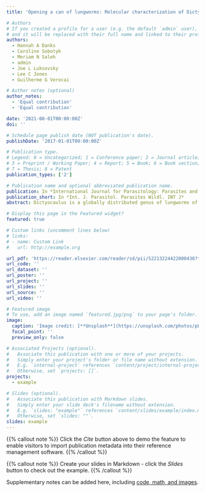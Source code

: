 ```yaml
---
title: 'Opening a can of lungworms: Molecular characterization of Dictyocaulus (Nematoda: Dictyocaulidae) infecting North American bison (Bison bison)'

# Authors
# If you created a profile for a user (e.g. the default `admin` user), write the username (folder name) here
# and it will be replaced with their full name and linked to their profile.
authors:
  - Hannah A Danks
  - Caroline Sobotyk
  - Meriam N Saleh 
  - admin
  - Joe L Luksovsky
  - Lee C Jones 
  - Guilherme G Verocai

# Author notes (optional)
author_notes:
  - 'Equal contribution'
  - 'Equal contribution'

date: '2021-08-01T00:00:00Z'
doi: ''

# Schedule page publish date (NOT publication's date).
publishDate: '2017-01-01T00:00:00Z'

# Publication type.
# Legend: 0 = Uncategorized; 1 = Conference paper; 2 = Journal article;
# 3 = Preprint / Working Paper; 4 = Report; 5 = Book; 6 = Book section;
# 7 = Thesis; 8 = Patent
publication_types: ['2']

# Publication name and optional abbreviated publication name.
publication: In *International Journal for Parasitology: Parasites and Wildlife*
publication_short: In *Int. J. Parasitol. Parasites Wildl. INT J*
abstract: Dictyocaulus is a globally distributed genus of lungworms of domestic and wild ungulates. Dictyocaulus adults inhabit the bronchi, frequently causing subclinical and clinical disease, and that impacts animal health and production. North American bison (Bison bison) and cattle (Bos taurus) share various parasitic nematode species, particularly in areas where co-grazing occurs. The current assumption is that North American bison share the lungworm D. viviparus with cattle, but this has not been confirmed on a molecular basis. The aim of this study was to molecularly characterize Dictyocaulus lungworm isolates from North American plains bison (Bison bison bison). Fecal samples were collected from 5 wild conservation bison herds located in Iowa, North Dakota, Oklahoma, Colorado, and Montana in 2019 and 2020, and from ranched and feedlot bison from 2 herds in Oklahoma and Texas. First-stage lungworm larvae (L1) were isolated via Baermann technique. Genomic DNA was extracted from L1s of up to 3 samples per herd and followed by PCR and sequencing targeting the internal transcribed spacer 2 (ITS2) region of the nuclear ribosomal DNA and the partial cytochrome oxidase c subunit 1 (cox1) of mitochondrial DNA. Phylogenetic analyses were performed in MEGA X 10.1. Sequences of North American plains bison Dictyocaulus belong to a single, uncharacterized species, clustering in well-supported clades (100% and 100% bootstrap support for ITS2 and cox1, respectively), differing from D. viviparus of cattle in North America and Europe, and European bison (Bison bonasus). Our results contradict previous assumptions regarding parasite identity, highlighting the need for characterization of this species through morphological and molecular methods, elucidating its biology and host range, and potential impact on host health. Further investigation into the biodiversity of Dictyocaulus species infecting bovids and cervids in North America is warranted.

# Display this page in the Featured widget?
featured: true

# Custom links (uncomment lines below)
# links:
# - name: Custom Link
#   url: http://example.org

url_pdf: 'https://reader.elsevier.com/reader/sd/pii/S2213224422000438?token=133CFBFB4D4C6BFFD3CE4022C25EA6B2E76D446440B9EF119261F1972A48F85B7A4E012EB02EB4E952CDADEE6EEA17DA&originRegion=us-east-1&originCreation=20220914222230'
url_code: ''
url_dataset: ''
url_poster: ''
url_project: ''
url_slides: ''
url_source: ''
url_video: ''

# Featured image
# To use, add an image named `featured.jpg/png` to your page's folder.
image:
  caption: 'Image credit: [**Unsplash**](https://unsplash.com/photos/pLCdAaMFLTE)'
  focal_point: ''
  preview_only: false

# Associated Projects (optional).
#   Associate this publication with one or more of your projects.
#   Simply enter your project's folder or file name without extension.
#   E.g. `internal-project` references `content/project/internal-project/index.md`.
#   Otherwise, set `projects: []`.
projects:
  - example

# Slides (optional).
#   Associate this publication with Markdown slides.
#   Simply enter your slide deck's filename without extension.
#   E.g. `slides: "example"` references `content/slides/example/index.md`.
#   Otherwise, set `slides: ""`.
slides: example
---
```


{{% callout note %}}
Click the _Cite_ button above to demo the feature to enable visitors to import publication metadata into their reference management software.
{{% /callout %}}

{{% callout note %}}
Create your slides in Markdown - click the _Slides_ button to check out the example.
{{% /callout %}}

Supplementary notes can be added here, including [code, math, and images](https://wowchemy.com/docs/writing-markdown-latex/).

